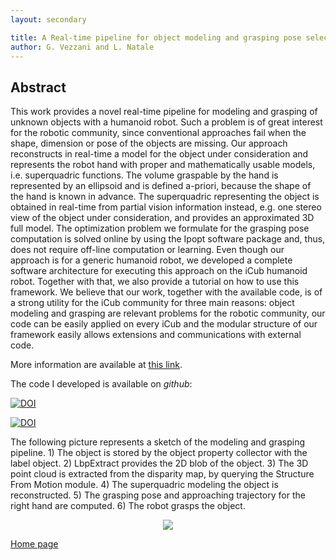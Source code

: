 ```yaml
---
layout: secondary

title: A Real-time pipeline for object modeling and grasping pose selection via superquadric functions 
author: G. Vezzani and L. Natale
---
```


## Abstract
 This work provides a novel real-time pipeline for modeling and grasping of unknown objects with a humanoid robot. Such a problem is of great interest for the robotic community, since conventional approaches fail when the shape, dimension or pose of the objects are missing.
Our approach reconstructs in real-time a model for the object under consideration and represents the robot hand with proper and mathematically usable models, i.e. superquadric functions. The volume graspable by the hand is represented by an ellipsoid and is defined a-priori, because the shape of the hand is known in advance. The superquadric representing the object is obtained in real-time from partial vision information instead, e.g. one stereo view of the object under consideration, and provides an approximated 3D full model. The optimization problem we formulate for the grasping pose computation is solved online by using the Ipopt software package and, thus, does not require off-line computation or learning.
Even though our approach is for a generic humanoid robot, we developed a complete software architecture for executing this approach on the iCub humanoid robot. Together with that, we also provide a tutorial on how to use this framework.
We believe that our work, together with the available code, is of a strong utility for the iCub community for three main reasons: object modeling and grasping are relevant problems for the robotic community, our code can be easily applied on every iCub and the modular structure of our framework easily allows extensions and communications with external code.


More information are available at [this link](https://www.frontiersin.org/articles/10.3389/frobt.2017.00059/abstract). 

The code I developed is available on _github_: 

[![DOI](https://zenodo.org/badge/54572419.svg)](https://zenodo.org/badge/latestdoi/54572419)

[![DOI](https://zenodo.org/badge/54477564.svg)](https://zenodo.org/badge/latestdoi/54477564)


The following picture represents a sketch of the modeling and grasping pipeline. 1) The object is stored by the object property
collector with the label object. 2) LbpExtract provides the 2D blob of the object. 3) The 3D point cloud is
extracted from the disparity map, by querying the Structure From Motion module. 4) The superquadric
modeling the object is reconstructed. 5) The grasping pose and approaching trajectory for the right hand
are computed. 6) The robot grasps the object.

<p align="center">
<img src="https://raw.githubusercontent.com/giuliavezzani/giuliavezzani.github.io/master/files/handover-pipeline.png">
</p>



[Home page](./)
